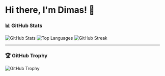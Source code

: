 # Hi there, I'm Dimas! 👋

### 📊 GitHub Stats

![GitHub Stats](https://github-readme-stats.vercel.app/api?username=Dimas21S&show_icons=true&theme=radical)
![Top Languages](https://github-readme-stats.vercel.app/api/top-langs/?username=Dimas21S&layout=compact&theme=radical)
![GitHub Streak](https://github-readme-streak-stats.herokuapp.com/?user=Dimas21S&theme=radical)

---

### 🏆 GitHub Trophy

![GitHub Trophy](https://github-profile-trophy.vercel.app/?username=Dimas21S&theme=onedark&title=Commits,Stars,Followers,Repositories&column=-1)
